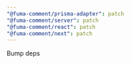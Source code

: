 ```yaml
---
"@fuma-comment/prisma-adapter": patch
"@fuma-comment/server": patch
"@fuma-comment/react": patch
"@fuma-comment/next": patch
---
```


Bump deps
